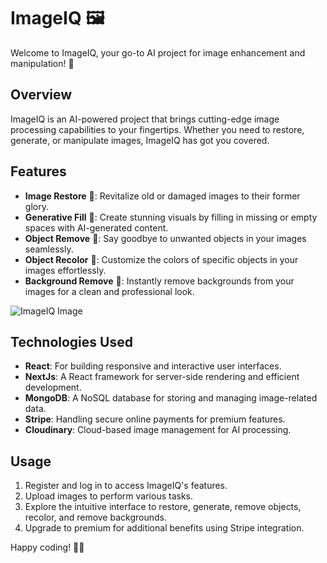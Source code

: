 # ImageIQ 🖼️

Welcome to ImageIQ, your go-to AI project for image enhancement and manipulation! 🚀

## Overview

ImageIQ is an AI-powered project that brings cutting-edge image processing capabilities to your fingertips. Whether you need to restore, generate, or manipulate images, ImageIQ has got you covered.

## Features

- **Image Restore** 🔄: Revitalize old or damaged images to their former glory.
- **Generative Fill** 🎨: Create stunning visuals by filling in missing or empty spaces with AI-generated content.
- **Object Remove** 🚫: Say goodbye to unwanted objects in your images seamlessly.
- **Object Recolor** 🌈: Customize the colors of specific objects in your images effortlessly.
- **Background Remove** 📸: Instantly remove backgrounds from your images for a clean and professional look.

![ImageIQ Image](https://res.cloudinary.com/dnbxs63jo/image/upload/v1708509165/images/g7shthzovmqzgsfxfhbo.png)

## Technologies Used

- **React**: For building responsive and interactive user interfaces.
- **NextJs**: A React framework for server-side rendering and efficient development.
- **MongoDB**: A NoSQL database for storing and managing image-related data.
- **Stripe**: Handling secure online payments for premium features.
- **Cloudinary**: Cloud-based image management for AI processing.

## Usage

1. Register and log in to access ImageIQ's features.
2. Upload images to perform various tasks.
3. Explore the intuitive interface to restore, generate, remove objects, recolor, and remove backgrounds.
4. Upgrade to premium for additional benefits using Stripe integration.

Happy coding! 🚀✨
